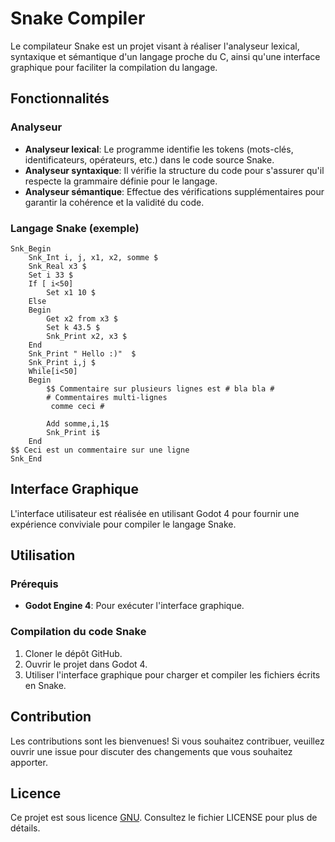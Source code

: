 # Snake Compiler

Le compilateur Snake est un projet visant à réaliser l'analyseur lexical, syntaxique et sémantique d'un langage proche du C, ainsi qu'une interface graphique pour faciliter la compilation du langage.

## Fonctionnalités

### Analyseur
- **Analyseur lexical**: Le programme identifie les tokens (mots-clés, identificateurs, opérateurs, etc.) dans le code source Snake.
- **Analyseur syntaxique**: Il vérifie la structure du code pour s'assurer qu'il respecte la grammaire définie pour le langage.
- **Analyseur sémantique**: Effectue des vérifications supplémentaires pour garantir la cohérence et la validité du code.

### Langage Snake (exemple)
```snake
Snk_Begin
    Snk_Int i, j, x1, x2, somme $
    Snk_Real x3 $
    Set i 33 $
    If [ i<50]
        Set x1 10 $
    Else
    Begin
        Get x2 from x3 $
        Set k 43.5 $
        Snk_Print x2, x3 $
    End
    Snk_Print " Hello :)"  $
    Snk_Print i,j $
    While[i<50]
    Begin
        $$ Commentaire sur plusieurs lignes est # bla bla #
        # Commentaires multi-lignes
         comme ceci #

        Add somme,i,1$
        Snk_Print i$
    End 
$$ Ceci est un commentaire sur une ligne
Snk_End
```
## Interface Graphique

L'interface utilisateur est réalisée en utilisant Godot 4 pour fournir une expérience conviviale pour compiler le langage Snake.

## Utilisation

### Prérequis

- **Godot Engine 4**: Pour exécuter l'interface graphique.

### Compilation du code Snake

1. Cloner le dépôt GitHub.
2. Ouvrir le projet dans Godot 4.
3. Utiliser l'interface graphique pour charger et compiler les fichiers écrits en Snake.

## Contribution

Les contributions sont les bienvenues! Si vous souhaitez contribuer, veuillez ouvrir une issue pour discuter des changements que vous souhaitez apporter.

## Licence

Ce projet est sous licence [GNU](). Consultez le fichier LICENSE pour plus de détails.

